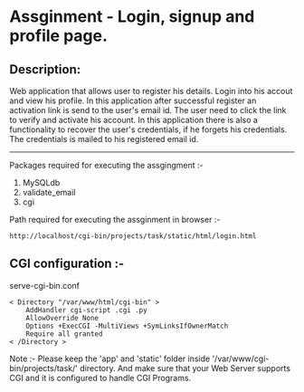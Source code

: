 Assginment - Login, signup and profile page.
==================================================
Description:
--------------------------------------------------

Web application that allows user to register his details. Login into his accout and view his profile. In this application after successful register an activation link is send to the user's email id. The user need to click the link to verify and activate his account. In this application there is also a functionality to recover the user's credentials, if he forgets his credentials. The credentials is mailed to his registered email id.

---------------------------------------------------
Packages required for executing the assgingment :-

1. MySQLdb
2. validate_email
3. cgi

Path required for executing the assginment in browser :- 

	http://localhost/cgi-bin/projects/task/static/html/login.html

CGI configuration :-
---------------------------------------------------
serve-cgi-bin.conf

	< Directory "/var/www/html/cgi-bin" >
		AddHandler cgi-script .cgi .py
		AllowOverride None
		Options +ExecCGI -MultiViews +SymLinksIfOwnerMatch
		Require all granted
	< /Directory >


Note :- Please keep the 'app' and 'static' folder inside '/var/www/cgi-bin/projects/task/' directory. And make sure that your Web Server supports CGI and it is configured to handle CGI Programs.
